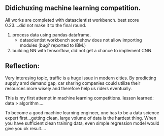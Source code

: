 ## Didichuxing machine learning competition.

All works are completed with datascientist workbench.
best score 0.23....did not make it to the final round. 

1. process data using pandas dataframe.
   - datascientist workbench somehow does not allow importing modules (bug? reported to IBM.)
2. building NN with tensorflow, did not get a chance to implement CNN.


## Reflection:
Very interesing topic, traffic is a huge issue in modern cities. By predicting supply amd demand gap, car sharing companies could utilize their resources more wisely and therefore help us riders eventually.

This is my first attempt in machine learning competitions. lesson learned: data > algorithm....

To become a good machine learning engineer, one has to be a data science expert first...getting clean, large volume of data is the hardest thing. When you have sufficient clean training data, even simple regression model would give you ok result....
